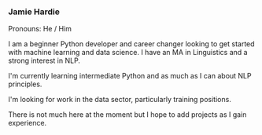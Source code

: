 ### Jamie Hardie
Pronouns: He / Him

I am a beginner Python developer and career changer looking to get started with machine learning and data science.
I have an MA in Linguistics and a strong interest in NLP.

I'm currently learning intermediate Python and as much as I can about NLP principles.

I'm looking for work in the data sector, particularly training positions.

There is not much here at the moment but I hope to add projects as I gain experience.

<!--
**jamiewvh/jamiewvh** is a ✨ _special_ ✨ repository because its `README.md` (this file) appears on your GitHub profile.

Here are some ideas to get you started:

- 🔭 I’m currently working on ...
- 🌱 I’m currently learning ...
- 👯 I’m looking to collaborate on ...
- 🤔 I’m looking for help with ...
- 💬 Ask me about ...
- 📫 How to reach me: ...
- 😄 Pronouns: ...
- ⚡ Fun fact: ...
-->
